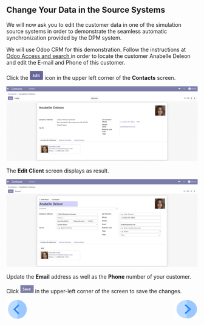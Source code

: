 ## Change Your Data in the Source Systems

We will now ask you to edit the customer data in one of the simulation source systems in order to demonstrate the seamless automatic synchronization provided by the DPM system. 

We will use Odoo CRM for this demonstration.  Follow the instructions at [Odoo Access and search ](00_Odoo_instructions.md) in order to locate the customer Anabelle Deleon and edit the E-mail and Phone of this customer. 

Click the <img src="../images/00_odoo_edit.png" width="7%" height="7%"> icon in the upper left corner of the **Contacts** screen.

![image](../images/03_11_Auto_Sync_Anabelle_Details.png)

The **Edit Client** screen displays as result.

![image](../images/03_11_Auto_Sync_Anabelle_Edit.png)

Update the **Email** address as well as the **Phone** number of your customer.

Click <img src="../images/00_odoo_save.png" width="7%" height="7%"> in the upper-left corner of the screen to save the changes. 




[![Previous](../images/Previous.png)]( 03_05_Auto_Sync_View_Your_Data.md)[<img align="right" width="60" height="54" src="../images/Next.png">]( 03_07_Auto_Sync_Submit_a_Second_Request.md)

